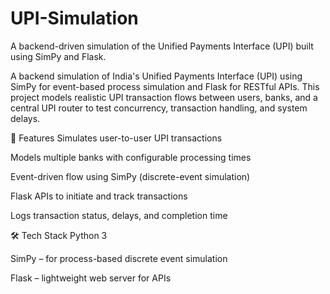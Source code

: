 # UPI-Simulation
A backend-driven simulation of the Unified Payments Interface (UPI) built using SimPy and Flask.

A backend simulation of India's Unified Payments Interface (UPI) using SimPy for event-based process simulation and Flask for RESTful APIs. This project models realistic UPI transaction flows between users, banks, and a central UPI router to test concurrency, transaction handling, and system delays.

🚀 Features
Simulates user-to-user UPI transactions

Models multiple banks with configurable processing times

Event-driven flow using SimPy (discrete-event simulation)

Flask APIs to initiate and track transactions

Logs transaction status, delays, and completion time

🛠️ Tech Stack
Python 3

SimPy – for process-based discrete event simulation

Flask – lightweight web server for APIs
